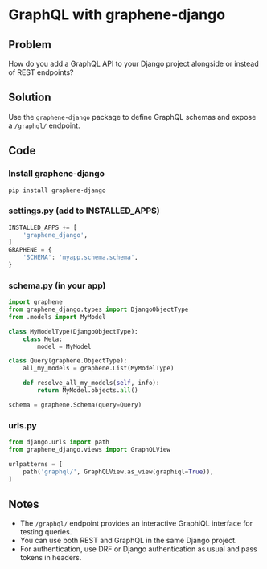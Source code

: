 # GraphQL with graphene-django

## Problem
How do you add a GraphQL API to your Django project alongside or instead of REST endpoints?

## Solution
Use the `graphene-django` package to define GraphQL schemas and expose a `/graphql/` endpoint.

## Code

### Install graphene-django
```bash
pip install graphene-django
```

### settings.py (add to INSTALLED_APPS)
```python
INSTALLED_APPS += [
    'graphene_django',
]
GRAPHENE = {
    'SCHEMA': 'myapp.schema.schema',
}
```

### schema.py (in your app)
```python
import graphene
from graphene_django.types import DjangoObjectType
from .models import MyModel

class MyModelType(DjangoObjectType):
    class Meta:
        model = MyModel

class Query(graphene.ObjectType):
    all_my_models = graphene.List(MyModelType)

    def resolve_all_my_models(self, info):
        return MyModel.objects.all()

schema = graphene.Schema(query=Query)
```

### urls.py
```python
from django.urls import path
from graphene_django.views import GraphQLView

urlpatterns = [
    path('graphql/', GraphQLView.as_view(graphiql=True)),
]
```

## Notes
- The `/graphql/` endpoint provides an interactive GraphiQL interface for testing queries.
- You can use both REST and GraphQL in the same Django project.
- For authentication, use DRF or Django authentication as usual and pass tokens in headers. 